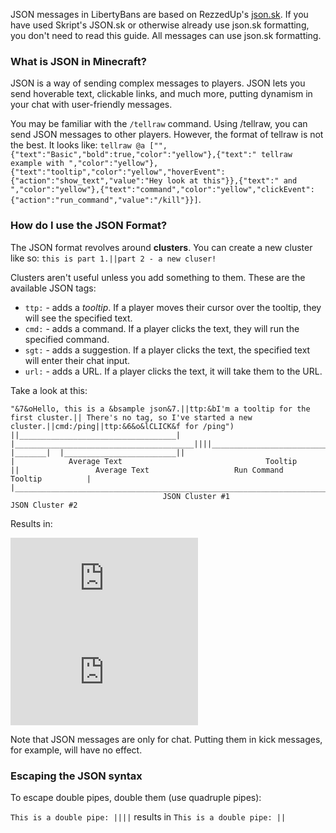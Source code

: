 JSON messages in LibertyBans are based on RezzedUp's [json.sk](https://www.spigotmc.org/resources/json-sk.8851/). If you have used Skript's JSON.sk or otherwise already use json.sk formatting, you don't need to read this guide. All messages can use json.sk formatting.

### What is JSON in Minecraft? ###

JSON is a way of sending complex messages to players. JSON lets you send hoverable text, clickable links, and much more, putting dynamism in your chat with user-friendly messages.

You may be familiar with the `/tellraw` command. Using /tellraw, you can send JSON messages to other players. However, the format of tellraw is not the best. It looks like: `tellraw @a ["",{"text":"Basic","bold":true,"color":"yellow"},{"text":" tellraw example with ","color":"yellow"},{"text":"tooltip","color":"yellow","hoverEvent":{"action":"show_text","value":"Hey look at this"}},{"text":" and ","color":"yellow"},{"text":"command","color":"yellow","clickEvent":{"action":"run_command","value":"/kill"}}]`.

### How do I use the JSON Format?

The JSON format revolves around **clusters**. You can create a new cluster like so:
`this is part 1.||part 2 - a new cluser!`

Clusters aren't useful unless you add something to them. These are the available JSON tags:
* `ttp:` - adds a *tooltip*. If a player moves their cursor over the tooltip, they will see the specified text.
* `cmd:` - adds a command. If a player clicks the text, they will run the specified command.
* `sgt:` - adds a suggestion. If a player clicks the text, the specified text will enter their chat input.
* `url:` - adds a URL. If a player clicks the text, it will take them to the URL.

Take a look at this:

```
"&7&oHello, this is a &bsample json&7.||ttp:&bI'm a tooltip for the first cluster.|| There's no tag, so I've started a new cluster.||cmd:/ping||ttp:&6&o&lCLICK&f for /ping")
||___________________________________|  |________________________________________||||_____________________________________________|  |_______|  |_________________________||
|            Average Text                                Tooltip                  ||                 Average Text                   Run Command           Tooltip          |
|_________________________________________________________________________________||_______________________________________________________________________________________|
                                  JSON Cluster #1                                                                           JSON Cluster #2
```
Results in:

![Result_image1](https://forums.skunity.com/proxy.php?image=http%3A%2F%2Fi.imgur.com%2FxlnlX02.png&hash=6ddea201bd1e8d0d7777251e170db8e5)
![Result_image2](https://forums.skunity.com/proxy.php?image=http%3A%2F%2Fi.imgur.com%2FSAgQUJu.png&hash=139e3eb609502c721866df80d612efb8)

Note that JSON messages are only for chat. Putting them in kick messages, for example, will have no effect.

### Escaping the JSON syntax

To escape double pipes, double them (use quadruple pipes):

`This is a double pipe: ||||` results in `This is a double pipe: ||`